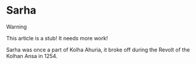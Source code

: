 # Sarha

> [!WARNING]
> This article is a stub! It needs more work!

Sarha was once a part of Kolha Ahuria, it broke off during the Revolt of the Kolhan Ansa
in 1254.